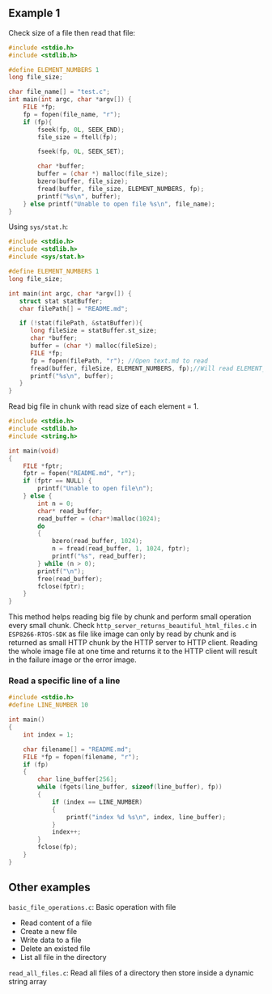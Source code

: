 ## Example 1

Check size of a file then read that file:

```c
#include <stdio.h>
#include <stdlib.h>

#define ELEMENT_NUMBERS 1
long file_size;

char file_name[] = "test.c";
int main(int argc, char *argv[]) {
	FILE *fp;
	fp = fopen(file_name, "r");
	if (fp){
		fseek(fp, 0L, SEEK_END);
		file_size = ftell(fp);

		fseek(fp, 0L, SEEK_SET);

		char *buffer;
		buffer = (char *) malloc(file_size);
		bzero(buffer, file_size);
		fread(buffer, file_size, ELEMENT_NUMBERS, fp);
		printf("%s\n", buffer);
	} else printf("Unable to open file %s\n", file_name);
}	
```

Using ``sys/stat.h``:

```c
#include <stdio.h>
#include <stdlib.h>
#include <sys/stat.h>

#define ELEMENT_NUMBERS 1
long file_size;

int main(int argc, char *argv[]) {
   struct stat statBuffer;
   char filePath[] = "README.md";

   if (!stat(filePath, &statBuffer)){
      long fileSize = statBuffer.st_size;
      char *buffer;
      buffer = (char *) malloc(fileSize);
      FILE *fp;
      fp = fopen(filePath, "r"); //Open text.md to read
      fread(buffer, fileSize, ELEMENT_NUMBERS, fp);//Will read ELEMENT_NUMBERS*READ_SIZE from fp
      printf("%s\n", buffer);
   }   
}	
```

Read big file in chunk with read size of each element = 1.

```c
#include <stdio.h>
#include <stdlib.h>
#include <string.h>

int main(void)
{
    FILE *fptr;
    fptr = fopen("README.md", "r");
    if (fptr == NULL) {
		printf("Unable to open file\n");
	} else {
        int n = 0;
        char* read_buffer;
        read_buffer = (char*)malloc(1024);
        do
        {
            bzero(read_buffer, 1024);
            n = fread(read_buffer, 1, 1024, fptr);
            printf("%s", read_buffer);
        } while (n > 0);
        printf("\n");
        free(read_buffer);
        fclose(fptr);
    }
}
```

This method helps reading big file by chunk and perform small operation every small chunk. Check ``http_server_returns_beautiful_html_files.c`` in ``ESP8266-RTOS-SDK`` as file like image can only by read by chunk and is returned as small HTTP chunk by the HTTP server to HTTP client. Reading the whole image file at one time and returns it to the HTTP client will result in the failure image or the error image.

### Read a specific line of a line

```c
#include <stdio.h>
#define LINE_NUMBER 10

int main()
{
    int index = 1;

    char filename[] = "README.md";
    FILE *fp = fopen(filename, "r");
    if (fp)
    {
        char line_buffer[256];
        while (fgets(line_buffer, sizeof(line_buffer), fp))
        {
            if (index == LINE_NUMBER)
            {
                printf("index %d %s\n", index, line_buffer);
            }
            index++;
        }
        fclose(fp);
    }
}
```

## Other examples

``basic_file_operations.c``: Basic operation with file

* Read content of a file
* Create a new file
* Write data to a file
* Delete an existed file
* List all file in the directory

``read_all_files.c``: Read all files of a directory then store inside a dynamic string array
